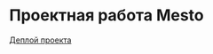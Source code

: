 # Проектная работа Mesto
[Деплой проекта]([https://www.yandex.ru](https://dencherk.github.io/mesto-project-ff/)) 
